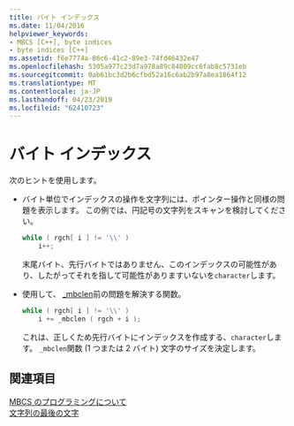 ```yaml
---
title: バイト インデックス
ms.date: 11/04/2016
helpviewer_keywords:
- MBCS [C++], byte indices
- byte indices [C++]
ms.assetid: f6e7774a-86c6-41c2-89e3-74fd46432e47
ms.openlocfilehash: 5305a977c23d7a978a89c84809cc6fab8c5731eb
ms.sourcegitcommit: 0ab61bc3d2b6cfbd52a16c6ab2b97a8ea1864f12
ms.translationtype: MT
ms.contentlocale: ja-JP
ms.lasthandoff: 04/23/2019
ms.locfileid: "62410723"
---
```

# <a name="byte-indices"></a>バイト インデックス

次のヒントを使用します。

- バイト単位でインデックスの操作を文字列には、ポインター操作と同様の問題を表示します。 この例では、円記号の文字列をスキャンを検討してください。

    ```cpp
    while ( rgch[ i ] != '\\' )
        i++;
    ```

   末尾バイト、先行バイトではありません、このインデックスの可能性があり、したがってそれを指して可能性がありますいないを`character`します。

- 使用して、 [_mbclen](../c-runtime-library/reference/mbclen-mblen-mblen-l.md)前の問題を解決する関数。

    ```cpp
    while ( rgch[ i ] != '\\' )
        i += _mbclen ( rgch + i );
    ```

   これは、正しくため先行バイトにインデックスを作成する、`character`します。 `_mbclen`関数 (1 つまたは 2 バイト) 文字のサイズを決定します。

## <a name="see-also"></a>関連項目

[MBCS のプログラミングについて](../text/mbcs-programming-tips.md)<br/>
[文字列の最後の文字](../text/last-character-in-a-string.md)

